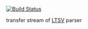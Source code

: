 [![Build Status](https://travis-ci.org/Jxck/ltsv-stream.png?branch=master)](https://travis-ci.org/Jxck/ltsv-stream)

transfer stream of [LTSV](http://ltsv.org/) parser
